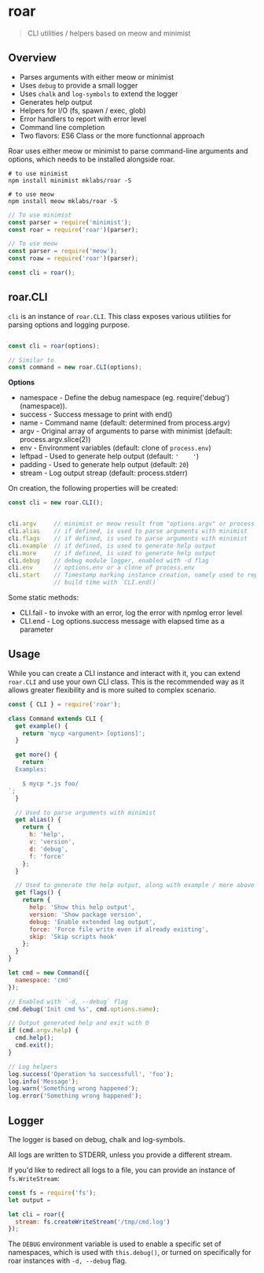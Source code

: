 # roar

> CLI utilities / helpers based on meow and minimist

## Overview

- Parses arguments with either meow or minimist
- Uses `debug` to provide a small logger
- Uses `chalk` and `log-symbols` to extend the logger
- Generates help output
- Helpers for I/O (fs, spawn / exec, glob)
- Error handlers to report with error level
- Command line completion
- Two flavors: ES6 Class or the more functionnal approach

Roar uses either meow or minimist to parse command-line arguments and options,
which needs to be installed alongside roar.

```
# to use minimist
npm install minimist mklabs/roar -S

# to use meow
npm install meow mklabs/roar -S
```

```js
// To use minimist
const parser = require('minimist');
const roar = require('roar')(parser);

// To use meow
const parser = require('meow');
const roaw = require('roar')(parser);

const cli = roar();
```

## roar.CLI

`cli` is an instance of `roar.CLI`. This class exposes various utilities for
parsing options and logging purpose.

```js

const cli = roar(options);

// Similar to
const command = new roar.CLI(options);
```

**Options**

- namespace - Define the debug namespace (eg. require('debug')(namespace)).
- success   - Success message to print with end()
- name      - Command name (default: determined from process.argv)
- argv      - Original array of arguments to parse with minimist (default: process.argv.slice(2))
- env       - Environment variables (default: clone of `process.env`)
- leftpad   - Used to generate help output (default: `'    '`)
- padding   - Used to generate help output (default: `20`)
- stream    - Log output streap (default: process.stderr)

On creation, the following properties will be created:

```js
const cli = new roar.CLI();


cli.argv     // minimist or meow result from "options.argv" or process.argv.slice(2)
cli.alias    // if defined, is used to parse arguments with minimist
cli.flags    // if defined, is used to parse arguments with minimist
cli.example  // if defined, is used to generate help output
cli.more     // if defined, is used to generate help output
cli.debug    // debug module logger, enabled with -d flag
cli.env      // options.env or a clone of process.env
cli.start    // Timestamp marking instance creation, namely used to report
             // build time with `CLI.end()`
```

Some static methods:

- CLI.fail - to invoke with an error, log the error with npmlog error level
- CLI.end  - Log options.success message with elapsed time as a parameter


## Usage

While you can create a CLI instance and interact with it, you can extend
`roar.CLI` and use your own CLI class. This is the recommended way as it allows
greater flexibility and is more suited to complex scenario.

```js
const { CLI } = require('roar');

class Command extends CLI {
  get example() {
    return 'mycp <argument> [options]';
  }

  get more() {
    return `
  Examples:

    $ mycp *.js foo/
`;
  }

  // Used to parse arguments with minimist
  get alias() {
    return {
      h: 'help',
      v: 'version',
      d: 'debug',
      f: 'force'
    };
  }

  // Used to generate the help output, along with example / more above
  get flags() {
    return {
      help: 'Show this help output',
      version: 'Show package version',
      debug: 'Enable extended log output',
      force: 'Force file write even if already existing',
      skip: 'Skip scripts hook'
    };
  }
}

let cmd = new Command({
  namespace: 'cmd'
});

// Enabled with `-d, --debug` flag
cmd.debug('Init cmd %s', cmd.options.name);

// Output generated help and exit with 0
if (cmd.argv.help) {
  cmd.help();
  cmd.exit();
}

// Log helpers
log.success('Operation %s successfull', 'foo');
log.info('Message');
log.warn('Something wrong happened');
log.error('Something wrong happened');
```

## Logger

The logger is based on debug, chalk and log-symbols.

All logs are written to STDERR, unless you provide a different stream.

If you'd like to redirect all logs to a file, you can provide an instance of `fs.WriteStream`:

```js
const fs = require('fs');
let output =

let cli = roar({
  stream: fs.createWriteStream('/tmp/cmd.log')
});
```

The `DEBUG` environment variable is used to enable a specific set of
namespaces, which is used with `this.debug()`, or turned on specifically for
roar instances with `-d, --debug` flag.

